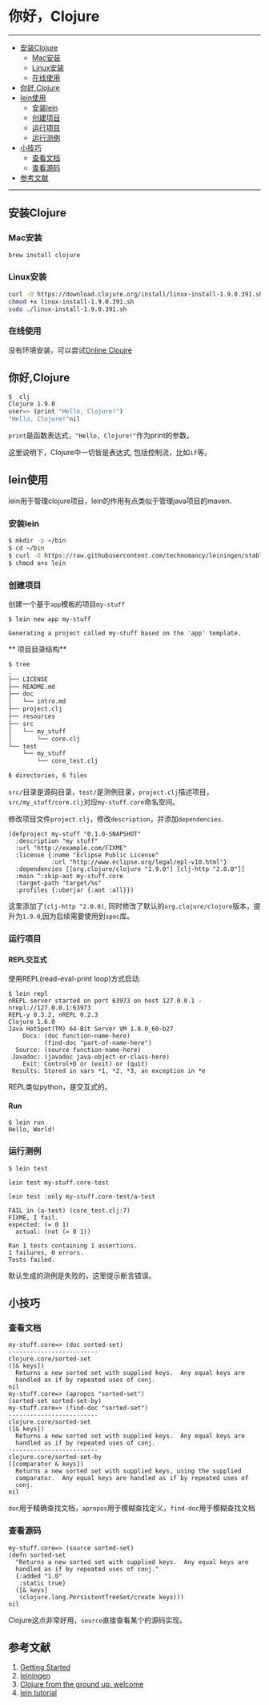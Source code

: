 # 你好，Clojure

-----------------------
* [安装Clojure](#安装clojure)
  * [Mac安装](#mac安装)
  * [Linux安装](#linux安装)
  * [在线使用](#在线使用)
* [你好,Clojure](#你好clojure)
* [lein使用](#lein使用)
  * [安装lein](#安装lein)
  * [创建项目](#创建项目)
  * [运行项目](#运行项目)
  * [运行测例](#运行测例)
* [小技巧](#小技巧)
  * [查看文档](#查看文档)
  * [查看源码](#查看源码)
* [参考文献](#参考文献)
-----------------------

## 安装Clojure

### Mac安装

```bash
brew install clojure
```

### Linux安装

```bash
curl -O https://download.clojure.org/install/linux-install-1.9.0.391.sh
chmod +x linux-install-1.9.0.391.sh
sudo ./linux-install-1.9.0.391.sh
```

### 在线使用

没有环境安装，可以尝试[Online Cloujre](https://repl.it/languages/clojure)


## 你好,Clojure

```bash
$  clj
Clojure 1.9.0
user=> (print "Hello, Clojure!")
"Hello, Clojure!"nil
```

`print`是函数表达式，`"Hello, Clojure!"`作为print的参数。

这里说明下，Clojure中一切皆是表达式, 包括控制流，比如`if`等。

## lein使用

lein用于管理clojure项目，lein的作用有点类似于管理java项目的maven.

### 安装lein

```bash
$ mkdir -p ~/bin
$ cd ~/bin
$ curl -O https://raw.githubusercontent.com/technomancy/leiningen/stable/bin/lein
$ chmod a+x lein
```

### 创建项目


创建一个基于`app`模板的项目`my-stuff`
```
$ lein new app my-stuff

Generating a project called my-stuff based on the 'app' template.
```


** 项目目录结构**

```bash
$ tree
.
├── LICENSE
├── README.md
├── doc
│   └── intro.md
├── project.clj
├── resources
├── src
│   └── my_stuff
│       └── core.clj
└── test
    └── my_stuff
        └── core_test.clj

6 directories, 6 files
```

`src/`目录是源码目录，`test/`是测例目录，`project.clj`描述项目，
`src/my_stuff/core.clj`对应`my-stuff.core`命名空间。


修改项目文件`project.clj`，修改`description`，并添加`dependencies`.

```
(defproject my-stuff "0.1.0-SNAPSHOT"
  :description "my stuff"
  :url "http://example.com/FIXME"
  :license {:name "Eclipse Public License"
            :url "http://www.eclipse.org/legal/epl-v10.html"}
  :dependencies [[org.clojure/clojure "1.9.0"] [clj-http "2.0.0"]]
  :main ^:skip-aot my-stuff.core
  :target-path "target/%s"
  :profiles {:uberjar {:aot :all}})
```

这里添加了`[clj-http "2.0.0]`, 同时修改了默认的`org.clojure/clojure`版本，提升为`1.9.0`,因为后续需要使用到`spec`库。


### 运行项目


#### REPL交互式

使用REPL(read-eval-print loop)方式启动.

```
$ lein repl
nREPL server started on port 63973 on host 127.0.0.1 - nrepl://127.0.0.1:63973
REPL-y 0.3.2, nREPL 0.2.3
Clojure 1.6.0
Java HotSpot(TM) 64-Bit Server VM 1.8.0_60-b27
    Docs: (doc function-name-here)
          (find-doc "part-of-name-here")
  Source: (source function-name-here)
 Javadoc: (javadoc java-object-or-class-here)
    Exit: Control+D or (exit) or (quit)
 Results: Stored in vars *1, *2, *3, an exception in *e
```

REPL类似python，是交互式的。


#### Run

```
$ lein run
Hello, World!
```

### 运行测例

```
$ lein test

lein test my-stuff.core-test

lein test :only my-stuff.core-test/a-test

FAIL in (a-test) (core_test.clj:7)
FIXME, I fail.
expected: (= 0 1)
  actual: (not (= 0 1))

Ran 1 tests containing 1 assertions.
1 failures, 0 errors.
Tests failed.
```
默认生成的测例是失败的，这里提示断言错误。


## 小技巧

### 查看文档

```
my-stuff.core=> (doc sorted-set)
-------------------------
clojure.core/sorted-set
([& keys])
  Returns a new sorted set with supplied keys.  Any equal keys are
  handled as if by repeated uses of conj.
nil
my-stuff.core=> (apropos "sorted-set")
(sorted-set sorted-set-by)
my-stuff.core=> (find-doc "sorted-set")
-------------------------
clojure.core/sorted-set
([& keys])
  Returns a new sorted set with supplied keys.  Any equal keys are
  handled as if by repeated uses of conj.
-------------------------
clojure.core/sorted-set-by
([comparator & keys])
  Returns a new sorted set with supplied keys, using the supplied
  comparator.  Any equal keys are handled as if by repeated uses of
  conj.
nil
```

`doc`用于精确查找文档，`apropos`用于模糊查找定义，`find-doc`用于模糊查找文档

### 查看源码

```
my-stuff.core=> (source sorted-set)
(defn sorted-set
  "Returns a new sorted set with supplied keys.  Any equal keys are
  handled as if by repeated uses of conj."
  {:added "1.0"
   :static true}
  ([& keys]
   (clojure.lang.PersistentTreeSet/create keys)))
nil
```

Clojure这点非常好用，`source`直接查看某个的源码实现。


## 参考文献

1. [Getting Started](https://clojure.org/guides/getting_started)
2. [leiningen](https://leiningen.org/)
3. [Clojure from the ground up: welcome](https://aphyr.com/posts/301-clojure-from-the-ground-up-welcome)
4. [lein tutorial](https://github.com/technomancy/leiningen/blob/stable/doc/TUTORIAL.md)


